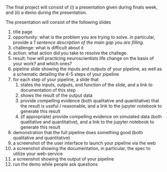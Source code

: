 The final project will consist of (i) a presentation given during finals week, and (ii) a demo during the presentation.  


The presentation will consist of the following slides

1. title page
2. opportunity: what is the problem you are trying to solve.  in particular, provide a *1 sentence description of the main gap you are filling*.
3. challenge: what is difficult about it
4. action: what action did you take to resolve the challege.
5. result: how will practicing neuroscientists life change on the basis of your work? and which ones?
6. pipeline slide showing the inputs and outputs of your pipeline, as well as a schematic detailing the 4-5 steps of your pipeline
7. for each step of your pipeline, a slide that
    1. states the inputs, outputs, and function of the slide, and a link to documentation of this step
    1. shows the result of the output data
    1. provide compelling evidence (both qualitative and quantitative) that the result is useful / reasonable, and a link to the jupyter notebook to generate this result
    1. (if appropriate) provide compelling evidence on simulated data (both qualitative and quantitative), and a link to the jupyter notebook to generate this result
8. demonstration that the full pipeline does something good (both qualitative and quantitative)
9. a screenshot of the user interface to launch your pipeline via the web
10. a screenshot showing the documentation, in particular, the spec to utilize your web-service
11. a screenshot showing the output of your pipeline
12. run the demo while people ask questions
